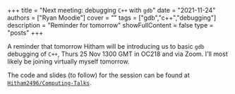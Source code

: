 +++
title = "Next meeting: debugging `C++` with `gdb`"
date = "2021-11-24"
authors = ["Ryan Moodie"]
cover = ""
tags = ["gdb","c++","debugging"]
description = "Reminder for tomorrow"
showFullContent = false
type = "posts"
+++

A reminder that tomorrow Hitham will be introducing us to basic `gdb` debugging of `C++`, Thurs 25 Nov 1300 GMT in OC218 and via Zoom.
I'll most likely be joining virtually myself tomorrow.

The code and slides (to follow) for the session can be found at [`Hitham2496/Computing-Talks`](https://github.com/Hitham2496/Computing-Talks).
